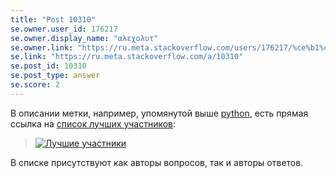 ```yaml
---
title: "Post 10310"
se.owner.user_id: 176217
se.owner.display_name: "αλεχολυτ"
se.owner.link: "https://ru.meta.stackoverflow.com/users/176217/%ce%b1%ce%bb%ce%b5%cf%87%ce%bf%ce%bb%cf%85%cf%84"
se.link: "https://ru.meta.stackoverflow.com/a/10310"
se.post_id: 10310
se.post_type: answer
se.score: 2
---
```

<p>В описании метки, например, упомянутой выше <a href="https://ru.stackoverflow.com/questions/tagged/python" class="post-tag" title="показать вопросы с меткой [python]" rel="tag">python</a>, есть прямая ссылка на <a href="https://ru.stackoverflow.com/tags/python/topusers">список лучших участников</a>:</p>

<blockquote>
  <p><a href="https://i.stack.imgur.com/pBvPt.png" rel="nofollow noreferrer"><img src="https://i.stack.imgur.com/pBvPt.png" alt="Лучшие участники"></a></p>
</blockquote>

<p>В списке присутствуют как авторы вопросов, так и авторы ответов.</p>
